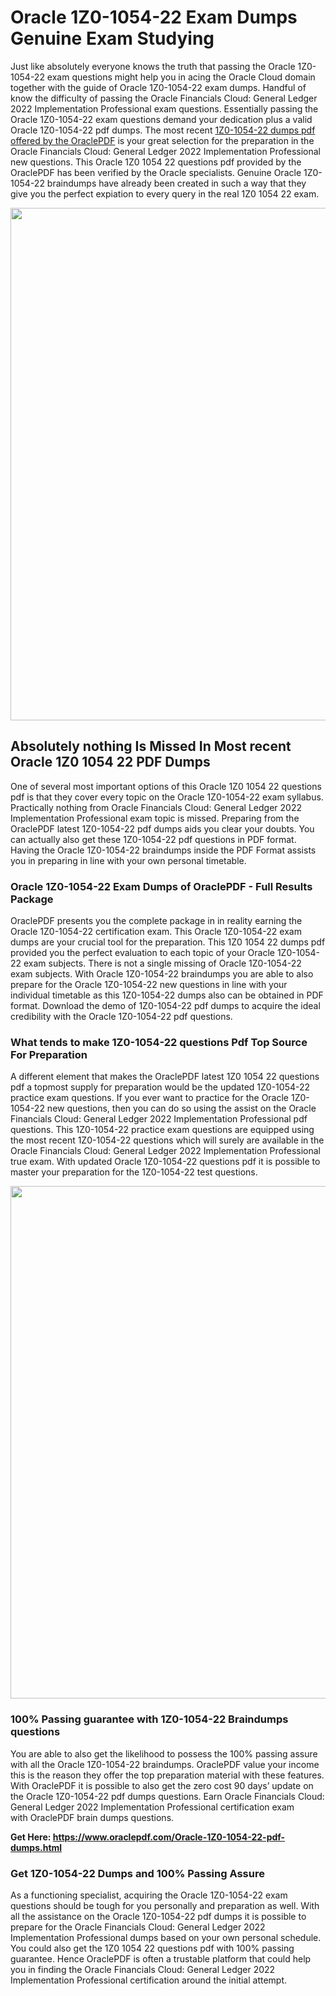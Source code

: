<h1>Oracle 1Z0-1054-22 Exam Dumps Genuine Exam Studying</h1>
<p>Just like absolutely everyone knows the truth that passing the Oracle 1Z0-1054-22 exam questions might help you in acing the&nbsp;Oracle Cloud&nbsp;domain together with the guide of Oracle 1Z0-1054-22 exam dumps. Handful of know the difficulty of passing the Oracle Financials Cloud: General Ledger 2022 Implementation Professional exam questions. Essentially passing the Oracle 1Z0-1054-22 exam questions demand your dedication plus a valid Oracle 1Z0-1054-22 pdf dumps. The most recent&nbsp;<a href="https://www.oraclepdf.com/Oracle-1Z0-1054-22-pdf-dumps.html">1Z0-1054-22 dumps pdf offered by the OraclePDF</a>&nbsp;is your great selection for the preparation in the Oracle Financials Cloud: General Ledger 2022 Implementation Professional new questions. This Oracle 1Z0 1054 22 questions pdf provided by the OraclePDF has been verified by the Oracle specialists. Genuine Oracle 1Z0-1054-22 braindumps have already been created in such a way that they give you the perfect expiation to every query in the real 1Z0 1054 22 exam.</p>
<p><a href="https://www.oraclepdf.com/Oracle-1Z0-1054-22-pdf-dumps.html"><img src="https://i.ibb.co/mJY6Knz/1.png" width="820" /></a></p>
<h2>Absolutely nothing Is Missed In Most recent Oracle 1Z0 1054 22 PDF Dumps</h2>
<p>One of several most important options of this Oracle 1Z0 1054 22 questions pdf is that they cover every topic on the Oracle 1Z0-1054-22 exam syllabus. Practically nothing from Oracle Financials Cloud: General Ledger 2022 Implementation Professional exam topic is missed. Preparing from the OraclePDF latest 1Z0-1054-22 pdf dumps aids you clear your doubts. You can actually also get these 1Z0-1054-22 pdf questions in PDF format. Having the Oracle 1Z0-1054-22 braindumps inside the PDF Format assists you in preparing in line with your own personal timetable.</p>
<h3>Oracle 1Z0-1054-22 Exam Dumps of OraclePDF - Full Results Package</h3>
<p>OraclePDF presents you the complete package in in reality earning the Oracle 1Z0-1054-22 certification exam. This Oracle 1Z0-1054-22 exam dumps are your crucial tool for the preparation. This 1Z0 1054 22 dumps pdf provided you the perfect evaluation to each topic of your Oracle 1Z0-1054-22 exam subjects. There is not a single missing of Oracle 1Z0-1054-22 exam subjects. With Oracle 1Z0-1054-22 braindumps you are able to also prepare for the Oracle 1Z0-1054-22 new questions in line with your individual timetable as this 1Z0-1054-22 dumps also can be obtained in PDF format. Download the demo of 1Z0-1054-22 pdf dumps to acquire the ideal credibility with the Oracle 1Z0-1054-22 pdf questions.</p>
<h3>What tends to make 1Z0-1054-22 questions Pdf Top Source For Preparation</h3>
<p>A different element that makes the OraclePDF latest 1Z0 1054 22 questions pdf a topmost supply for preparation would be the updated 1Z0-1054-22 practice exam questions. If you ever want to practice for the Oracle 1Z0-1054-22 new questions, then you can do so using the assist on the Oracle Financials Cloud: General Ledger 2022 Implementation Professional pdf questions. This 1Z0-1054-22 practice exam questions are equipped using the most recent 1Z0-1054-22 questions which will surely are available in the Oracle Financials Cloud: General Ledger 2022 Implementation Professional true exam. With updated Oracle 1Z0-1054-22 questions pdf it is possible to master your preparation for the 1Z0-1054-22 test questions.</p>
<p><img src="https://i.ibb.co/TWQ7T6D/2.png" width="820" /></p>
<h3>100% Passing guarantee with 1Z0-1054-22 Braindumps questions</h3>
<p>You are able to also get the likelihood to possess the 100% passing assure with all the Oracle 1Z0-1054-22 braindumps. OraclePDF value your income this is the reason they offer the top preparation material with these features. With OraclePDF it is possible to also get the zero cost 90 days&rsquo; update on the Oracle 1Z0-1054-22 pdf dumps questions. Earn Oracle Financials Cloud: General Ledger 2022 Implementation Professional certification exam with&nbsp;OraclePDF&nbsp;brain dumps questions.</p>
<p><strong>Get Here: <a href="https://www.oraclepdf.com/Oracle-1Z0-1054-22-pdf-dumps.html">https://www.oraclepdf.com/Oracle-1Z0-1054-22-pdf-dumps.html</a></strong></p>
<h3>Get 1Z0-1054-22&nbsp;Dumps&nbsp;and 100% Passing Assure</h3>
<p>As a functioning specialist, acquiring the Oracle 1Z0-1054-22 exam questions should be tough for you personally and preparation as well. With all the assistance on the Oracle 1Z0-1054-22 pdf dumps it is possible to prepare for the Oracle Financials Cloud: General Ledger 2022 Implementation Professional dumps based on your own personal schedule. You could also get the 1Z0 1054 22 questions pdf with 100% passing guarantee. Hence OraclePDF is often a trustable platform that could help you in finding the Oracle Financials Cloud: General Ledger 2022 Implementation Professional certification around the initial attempt.</p>
